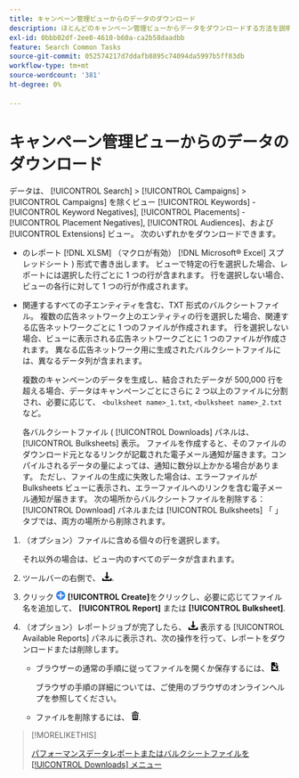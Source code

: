 ```yaml
---
title: キャンペーン管理ビューからのデータのダウンロード
description: ほとんどのキャンペーン管理ビューからデータをダウンロードする方法を説明します。
exl-id: 0bbb02df-2ee0-4610-b60a-ca2b58daadbb
feature: Search Common Tasks
source-git-commit: 052574217d7ddafb8895c74094da5997b5ff83db
workflow-type: tm+mt
source-wordcount: '381'
ht-degree: 0%

---
```


# キャンペーン管理ビューからのデータのダウンロード

データは、 [!UICONTROL Search] > [!UICONTROL Campaigns] > [!UICONTROL Campaigns] を除くビュー [!UICONTROL Keywords] - [!UICONTROL Keyword Negatives], [!UICONTROL Placements] - [!UICONTROL Placement Negatives], [!UICONTROL Audiences]、および [!UICONTROL Extensions] ビュー。 次のいずれかをダウンロードできます。

* のレポート [!DNL XLSM] （マクロが有効） [!DNL Microsoft® Excel] スプレッドシート ) 形式で書き出します。 ビューで特定の行を選択した場合、レポートには選択した行ごとに 1 つの行が含まれます。 行を選択しない場合、ビューの各行に対して 1 つの行が作成されます。

* 関連するすべての子エンティティを含む、TXT 形式のバルクシートファイル。 複数の広告ネットワーク上のエンティティの行を選択した場合、関連する広告ネットワークごとに 1 つのファイルが作成されます。 行を選択しない場合、ビューに表示される広告ネットワークごとに 1 つのファイルが作成されます。 異なる広告ネットワーク用に生成されたバルクシートファイルには、異なるデータ列が含まれます。

  複数のキャンペーンのデータを生成し、結合されたデータが 500,000 行を超える場合、データはキャンペーンごとにさらに 2 つ以上のファイルに分割され、必要に応じて、 `<bulksheet name>_1.txt`, `<bulksheet name>_2.txt`など。

  各バルクシートファイル ( [!UICONTROL Downloads] パネルは、 [!UICONTROL Bulksheets] 表示。 ファイルを作成すると、そのファイルのダウンロード元となるリンクが記載された電子メール通知が届きます。コンパイルされるデータの量によっては、通知に数分以上かかる場合があります。 ただし、ファイルの生成に失敗した場合は、エラーファイルが Bulksheets ビューに表示され、エラーファイルへのリンクを含む電子メール通知が届きます。 次の場所からバルクシートファイルを削除する： [!UICONTROL Download] パネルまたは [!UICONTROL Bulksheets] 「 」タブでは、両方の場所から削除されます。

1. （オプション）ファイルに含める個々の行を選択します。

   それ以外の場合は、ビュー内のすべてのデータが含まれます。

1. ツールバーの右側で、 ![レポートのダウンロード](/help/search-social-commerce/assets/download.png "レポートのダウンロード").

1. クリック ![作成](/help/search-social-commerce/assets/add.png "作成") **[!UICONTROL Create]**&#x200B;をクリックし、必要に応じてファイル名を追加して、 **[!UICONTROL Report]** または **[!UICONTROL Bulksheet]**.

1. （オプション）レポートジョブが完了したら、 ![レポートのダウンロード](/help/search-social-commerce/assets/download.png "レポートのダウンロード") 表示する [!UICONTROL Available Reports] パネルに表示され、次の操作を行って、レポートをダウンロードまたは削除します。

   * ブラウザーの通常の手順に従ってファイルを開くか保存するには、 ![スプレッドシートをダウンロード](/help/search-social-commerce/assets/download-spreadsheet.png "スプレッドシートをダウンロード").

     ブラウザの手順の詳細については、ご使用のブラウザのオンラインヘルプを参照してください。

   * ファイルを削除するには、 ![削除](/help/search-social-commerce/assets/delete.png "削除").

>[!MORELIKETHIS]
>
>[パフォーマンスデータレポートまたはバルクシートファイルを [!UICONTROL Downloads] メニュー](/help/search-social-commerce/common-tasks/navigation-editing-selection/download-delete-data.md)
